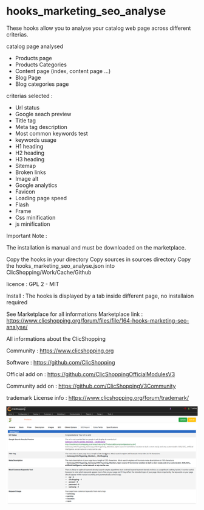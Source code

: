 # hooks_marketing_seo_analyse


These hooks allow you to analyse your catalog web page across different criterias.

catalog page analysed
- Products page
- Products Categories
- Content page (index, content page ...)
- Blog Page
- Blog categories page

criterias selected :
- Url status
- Google seach preview
- Title tag
- Meta tag description
- Most common keywords test
- keywords usage
- H1 heading
- H2 heading
- H3 heading
- Sitemap
- Broken links
- Image alt
- Google analytics
- Favicon
- Loading page speed
- Flash 
- Frame
- Css minification
- js minification


Important Note :

The installation is manual and must be downloaded on the marketplace.

Copy the hooks in your directory
Copy sources in sources directory
Copy the hooks_marketing_seo_analyse.json into ClicShopping/Work/Cache/Github

licence  : GPL 2 - MIT

Install :
The hooks is displayed by a tab inside different page, no installaion required

See Marketplace for all informations
Marketplace link : https://www.clicshopping.org/forum/files/file/164-hooks-marketing-seo-analyse/

 All informations about the ClicShopping

Community : https://www.clicshopping.org

Software : https://github.com/ClicShopping

Official add on : https://github.com/ClicShoppingOfficialModulesV3

Community add on : https://github.com/ClicShoppingV3Community

trademark License info : https://www.clicshopping.org/forum/trademark/ 

![image](https://github.com/ClicShoppingOfficialModulesV3/hooks_marketing_seo_analyse/blob/master/ModuleInfosJson/image.png)
